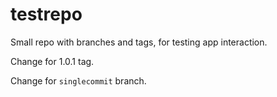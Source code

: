 # testrepo
Small repo with branches and tags, for testing app interaction.

Change for 1.0.1 tag.

Change for `singlecommit` branch.
